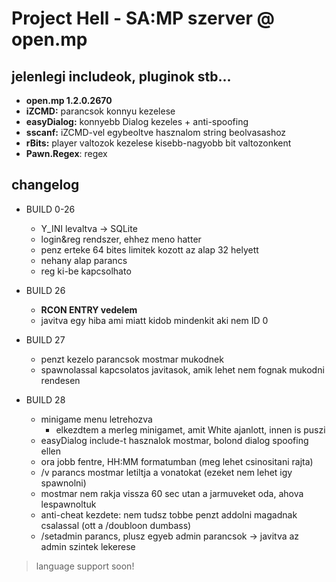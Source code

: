 # Project Hell - SA:MP szerver @ open.mp
## jelenlegi includeok, pluginok stb...
- **open.mp 1.2.0.2670**
- **iZCMD:** parancsok konnyu kezelese
- **easyDialog:** konnyebb Dialog kezeles + anti-spoofing
- **sscanf:** iZCMD-vel egybeoltve hasznalom string beolvasashoz
- **rBits:** player valtozok kezelese kisebb-nagyobb bit valtozonkent
- **Pawn.Regex**: regex

## changelog
- BUILD 0-26
    - Y_INI levaltva -> SQLite
    - login&reg rendszer, ehhez meno hatter
    - penz erteke 64 bites limitek kozott az alap 32 helyett
    - nehany alap parancs  
    - reg ki-be kapcsolhato
  
- BUILD 26
    - **RCON ENTRY vedelem**
    - javitva egy hiba ami miatt kidob mindenkit aki nem ID 0

- BUILD 27
    - penzt kezelo parancsok mostmar mukodnek
    - spawnolassal kapcsolatos javitasok, amik lehet nem fognak mukodni rendesen

- BUILD 28
    - minigame menu letrehozva
        - elkezdtem a merleg minigamet, amit White ajanlott, innen is puszi
    - easyDialog include-t hasznalok mostmar, bolond dialog spoofing ellen
    - ora jobb fentre, HH:MM formatumban (meg lehet csinositani rajta)
    - /v parancs mostmar letiltja a vonatokat (ezeket nem lehet igy spawnolni)
    - mostmar nem rakja vissza 60 sec utan a jarmuveket oda, ahova lespawnoltuk
    - anti-cheat kezdete: nem tudsz tobbe penzt addolni magadnak csalassal (ott a /doubloon dumbass)
    - /setadmin parancs, plusz egyeb admin parancsok -> javitva az admin szintek lekerese

> language support soon!
